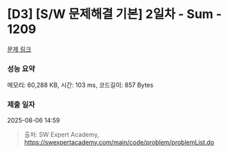 # [D3] [S/W 문제해결 기본] 2일차 - Sum - 1209 

[문제 링크](https://swexpertacademy.com/main/code/problem/problemDetail.do?contestProbId=AV13_BWKACUCFAYh) 

### 성능 요약

메모리: 60,288 KB, 시간: 103 ms, 코드길이: 857 Bytes

### 제출 일자

2025-08-06 14:59



> 출처: SW Expert Academy, https://swexpertacademy.com/main/code/problem/problemList.do